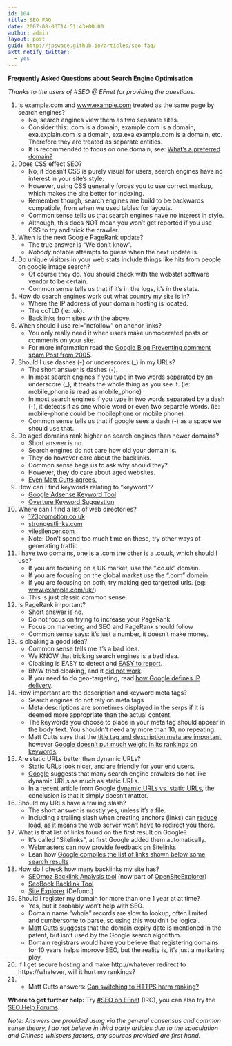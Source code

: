 ```yaml
---
id: 104
title: SEO FAQ
date: 2007-08-03T14:51:43+00:00
author: admin
layout: post
guid: http://jpswade.github.io/articles/seo-faq/
aktt_notify_twitter:
  - yes
---
```

<p class="lead">
  <strong>Frequently Asked Questions about Search Engine Optimisation</strong>
</p>

_Thanks to the users of #SEO @ EFnet for providing the questions._

  1. Is example.com and www.example.com treated as the same page by search engines? 
      * No, search engines view them as two separate sites.
      * Consider this: .com is a domain, example.com is a domain, exa.explain.com is a domain, exa.exa.example.com is a domain, etc. Therefore they are treated as separate entities.
      * It is recommended to focus on one domain, see: <a onclick="javascript:urchinTracker ('/outbound/article/www.google.com');" href="http://www.google.com/support/webmasters/bin/answer.py?answer=44231">What’s a preferred domain?</a>
  2. Does CSS effect SEO? 
      * No, it doesn&#8217;t CSS is purely visual for users, search engines have no interest in your site&#8217;s style.
      * However, using CSS generally forces you to use correct markup, which makes the site better for indexing.
      * Remember though, search engines are build to be backwards compatible, from when we used tables for layouts.
      * Common sense tells us that search engines have no interest in style.
      * Although, this does NOT mean you won&#8217;t get reported if you use CSS to try and trick the crawler.
  3. When is the next Google PageRank update? 
      * The true answer is &#8220;We don&#8217;t know&#8221;.
      * _Nobody_ notable attempts to guess when the next update is.
  4. Do unique visitors in your web stats include things like hits from people on google image search? 
      * Of course they do. You should check with the webstat software vendor to be certain.
      * Common sense tells us that if it&#8217;s in the logs, it&#8217;s in the stats.
  5. How do search engines work out what country my site is in? 
      * Where the IP address of your domain hosting is located.
      * The ccTLD (ie: .uk).
      * Backlinks from sites with the above.
  6. When should I use rel=&#8221;nofollow&#8221; on anchor links? 
      * You only really need it when users make unmoderated posts or comments on your site.
      * For more information read the [Google Blog Preventing comment spam Post from 2005](http://googleblog.blogspot.com/2005/01/preventing-comment-spam.html).
  7. Should I use dashes (-) or underscores (_) in my URLs? 
      * The short answer is dashes (-).
      * In most search engines if you type in two words separated by an underscore (\_), it treats the whole thing as you see it. (ie: mobile\_phone is read as mobile_phone)
      * In most search engines if you type in two words separated by a dash (-), it detects it as one whole word or even two separate words. (ie: mobile-phone could be mobilephone or mobile phone)
      * Common sense tells us that if google sees a dash (-) as a space we should use that.
  8. Do aged domains rank higher on search engines than newer domains? 
      * Short answer is no.
      * Search engines do not care how old your domain is.
      * They do however care about the backlinks.
      * Common sense begs us to ask why should they?
      * However, they do care about aged websites.
      * [Even Matt Cutts agrees.](http://www.youtube.com/watch?v=Y1_1NQWQJ2Q)
  9. How can I find keywords relating to &#8220;keyword&#8221;? 
      * [Google Adsense Keyword Tool](https://adwords.google.com/select/KeywordToolExternal)
      * [Overture Keyword Suggestion](http://web.archive.org/web/20090109195114/http://inventory.overture.com/d/searchinventory/suggestion)
 10. Where can I find a list of web directories? 
      * [123promotion.co.uk](http://www.123promotion.co.uk/directorymanager/)
      * [strongestlinks.com](http://www.strongestlinks.com/directories.php)
      * [vilesilencer.com](http://info.vilesilencer.com/)
      * Note: Don&#8217;t spend too much time on these, try other ways of generating traffic
 11. I have two domains, one is a .com the other is a .co.uk, which should I use? 
      * If you are focusing on a UK market, use the &#8220;.co.uk&#8221; domain.
      * If you are focusing on the global market use the &#8220;.com&#8221; domain.
      * If you are focusing on both, try making geo targetted urls. (eg: www.example.com/uk/)
      * This is just classic common sense.
 12. Is PageRank important? 
      * Short answer is no.
      * Do not focus on trying to increase your PageRank
      * Focus on marketing and SEO and PageRank should follow
      * Common sense says: it&#8217;s just a number, it doesn&#8217;t make money.
 13. Is cloaking a good idea? 
      * Common sense tells me it&#8217;s a bad idea.
      * We KNOW that tricking search engines is a bad idea.
      * Cloaking is EASY to detect and [EASY to report](http://www.google.com/contact/spamreport.html).
      * BMW tried cloaking, and it [did not work](http://www.mattcutts.com/blog/ramping-up-on-international-webspam/).
      * If you need to do geo-targeting, read [how Google defines IP delivery](http://googlewebmastercentral.blogspot.com/2008/06/how-google-defines-ip-delivery.html).
 14. How important are the description and keyword meta tags? 
      * Search engines do not rely on meta tags
      * Meta descriptions are sometimes displayed in the serps if it is deemed more appropriate than the actual content.
      * The keywords you choose to place in your meta tag should appear in the body text. You shouldn&#8217;t need any more than 10, no repeating.
      * Matt Cutts says that the [title tag and description meta are important](http://www.youtube.com/watch?v=5GK0aQrCDEo), however [Google doesn&#8217;t put much weight in its rankings on keywords](http://www.usatoday.com/tech/products/services/2008-06-22-google-search-engine-optimization_N.htm).
 15. Are static URLs better than dynamic URLs? 
      * Static URLs look nicer, and are friendly for your end users.
      * <a onclick="javascript:urchinTracker ('/outbound/article/www.google.co.uk');" href="http://www.google.co.uk/intl/en/webmasters/guidelines.html">Google</a> suggests that many search engine crawlers do not like dynamic URLs as much as static URLs.
      * In a recent article from Google [dynamic URLs vs. static URLs](http://googlewebmastercentral.blogspot.com/2008/09/dynamic-urls-vs-static-urls.html), the conclusion is that it simply doesn&#8217;t matter.
 16. Should my URLs have a trailing slash? 
      * The short answer is mostly yes, unless it&#8217;s a file.
      * Including a trailing slash when creating anchors (links) can [reduce load](http://web.archive.org/web/20130729123435/http://www.standardzilla.com:80/2007/07/09/dont-forget-your-trailing-slash), as it means the web server won&#8217;t have to redirect you there.
 17. What is that list of links found on the first result on Google? 
      * It&#8217;s called &#8220;Sitelinks&#8221;, at first Google added them automatically.
      * [Webmasters can now provide feedback on Sitelinks](http://googlewebmastercentral.blogspot.com/2007/10/webmasters-can-now-provide-feedback-on.html)
      * Lean how [Google compiles the list of links shown below some search results](http://www.google.com/support/webmasters/bin/answer.py?hl=en&answer=47334)
 18. How do I check how many backlinks my site has? 
      * [SEOmoz Backlink Analysis tool](http://www.seomoz.org/backlink-analysis) (now part of [OpenSiteExplorer](http://www.opensiteexplorer.org/))
      * [SeoBook Backlink Tool](http://tools.seobook.com/link-tools/backlinks/backlinks.php)
      * [Site Explorer](https://moz.com/researchtools/ose) (Defunct)
 19. Should I register my domain for more than one 1 year at at time? 
      * Yes, but it probably won&#8217;t help with SEO.
      * Domain name &#8220;whois&#8221; records are slow to lookup, often limited and cumbersome to parse, so using this wouldn&#8217;t be logical.
      * [Matt Cutts suggests](http://www.youtube.com/watch?v=DnfM_szmDh0) that the domain expiry date is mentioned in the patent, but isn&#8217;t used by the Google search algorithm.
      * Domain registrars would have you believe that registering domains for 10 years helps improve SEO, but the reality is, it&#8217;s just a marketing ploy.
 20. If I get secure hosting and make http://whatever redirect to https://whatever, will it hurt my rankings?
 21.   * Matt Cutts answers: [Can switching to HTTPS harm ranking?](http://youtu.be/xeFo4ytOk8M)

**Where to get further help:** Try [#SEO on EFnet](http://chat.efnet.org/) (IRC), you can also try the [SEO Help Forums](http://forums.seohelp.org/).

_Note: Answers are provided using via the general consensus and common sense theory, I do not believe in third party articles due to the speculation and Chinese whispers factors, any sources provided are first hand._